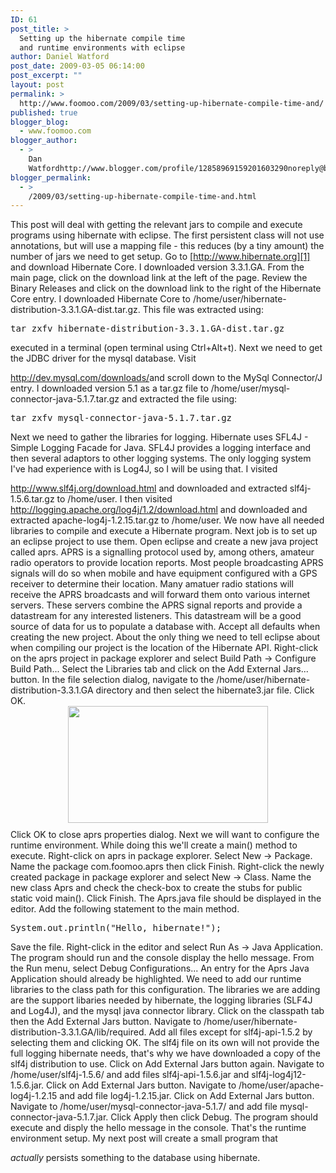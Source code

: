 ```yaml
---
ID: 61
post_title: >
  Setting up the hibernate compile time
  and runtime environments with eclipse
author: Daniel Watford
post_date: 2009-03-05 06:14:00
post_excerpt: ""
layout: post
permalink: >
  http://www.foomoo.com/2009/03/setting-up-hibernate-compile-time-and/
published: true
blogger_blog:
  - www.foomoo.com
blogger_author:
  - >
    Dan
    Watfordhttp://www.blogger.com/profile/12858969159201603290noreply@blogger.com
blogger_permalink:
  - >
    /2009/03/setting-up-hibernate-compile-time-and.html
---
```

This post will deal with getting the relevant jars to compile and execute programs using hibernate with eclipse. The first persistent class will not use annotations, but will use a mapping file - this reduces (by a tiny amount) the number of jars we need to get setup. Go to [http://www.hibernate.org][1] and download Hibernate Core. I downloaded version 3.3.1.GA. From the main page, click on the download link at the left of the page. Review the Binary Releases and click on the download link to the right of the Hibernate Core entry. I downloaded Hibernate Core to /home/user/hibernate-distribution-3.3.1.GA-dist.tar.gz. This file was extracted using: 
<pre>tar zxfv hibernate-distribution-3.3.1.GA-dist.tar.gz</pre> executed in a terminal (open terminal using Ctrl+Alt+t). Next we need to get the JDBC driver for the mysql database. Visit 

<http://dev.mysql.com/downloads/>and scroll down to the MySql Connector/J entry. I downloaded version 5.1 as a tar.gz file to /home/user/mysql-connector-java-5.1.7.tar.gz and extracted the file using: 
<pre>tar zxfv mysql-connector-java-5.1.7.tar.gz</pre> Next we need to gather the libraries for logging. Hibernate uses SFL4J - Simple Logging Facade for Java. SFL4J provides a logging interface and then several adaptors to other logging systems. The only logging system I've had experience with is Log4J, so I will be using that. I visited 

<http://www.slf4j.org/download.html> and downloaded and extracted slf4j-1.5.6.tar.gz to /home/user. I then visited <http://logging.apache.org/log4j/1.2/download.html> and downloaded and extracted apache-log4j-1.2.15.tar.gz to /home/user. We now have all needed libraries to compile and execute a Hibernate program. Next job is to set up an eclipse project to use them. Open eclipse and create a new java project called aprs. APRS is a signalling protocol used by, among others, amateur radio operators to provide location reports. Most people broadcasting APRS signals will do so when mobile and have equipment configured with a GPS receiver to determine their location. Many amatuer radio stations will receive the APRS broadcasts and will forward them onto various internet servers. These servers combine the APRS signal reports and provide a datastream for any interested listeners. This datastream will be a good source of data for us to populate a database with. Accept all defaults when creating the new project. About the only thing we need to tell eclipse about when compiling our project is the location of the Hibernate API. Right-click on the aprs project in package explorer and select Build Path -> Configure Build Path... Select the Libraries tab and click on the Add External Jars... button. In the file selection dialog, navigate to the /home/user/hibernate-distribution-3.3.1.GA directory and then select the hibernate3.jar file. Click OK. <a onblur="try {parent.deselectBloggerImageGracefully();} catch(e) {}" href="http://1.bp.blogspot.com/_4aF2xMQuJsA/S4QYZXp58mI/AAAAAAAAcJ8/20lHwWR_ZEw/s1600-h/eclipse_hibernate_library-765339.jpg"><img id="BLOGGER_PHOTO_ID_5441501073895977570" style="display: block; margin: 0px auto 10px; text-align: center; cursor: hand; width: 320px; height: 187px;" src="http://1.bp.blogspot.com/_4aF2xMQuJsA/S4QYZXp58mI/AAAAAAAAcJ8/20lHwWR_ZEw/s320/eclipse_hibernate_library-765339.jpg" alt="" border="0" /></a> Click OK to close aprs properties dialog. Next we will want to configure the runtime environment. While doing this we'll create a main() method to execute. Right-click on aprs in package explorer. Select New -> Package. Name the package com.foomoo.aprs then click Finish. Right-click the newly created package in package explorer and select New -> Class. Name the new class Aprs and check the check-box to create the stubs for public static void main(). Click Finish. The Aprs.java file should be displayed in the editor. Add the following statement to the main method. 
<pre>System.out.println("Hello, hibernate!");</pre> Save the file. Right-click in the editor and select Run As -> Java Application. The program should run and the console display the hello message. From the Run menu, select Debug Configurations... An entry for the Aprs Java Application should already be highlighted. We need to add our runtime libraries to the class path for this configuration. The libraries we are adding are the support libaries needed by hibernate, the logging libraries (SLF4J and Log4J), and the mysql java connector library. Click on the classpath tab then the Add External Jars button. Navigate to /home/user/hibernate-distribution-3.3.1.GA/lib/required. Add all files except for slf4j-api-1.5.2 by selecting them and clicking OK. The slf4j file on its own will not provide the full logging hibernate needs, that's why we have downloaded a copy of the slf4j distribution to use. Click on Add External Jars button again. Navigate to /home/user/slf4j-1.5.6/ and add files slf4j-api-1.5.6.jar and slf4j-log4j12-1.5.6.jar. Click on Add External Jars button. Navigate to /home/user/apache-log4j-1.2.15 and add file log4j-1.2.15.jar. Click on Add External Jars button. Navigate to /home/user/mysql-connector-java-5.1.7/ and add file mysql-connector-java-5.1.7.jar. Click Apply then click Debug. The program should execute and disply the hello message in the console. That's the runtime environment setup. My next post will create a small program that 

<span style="font-style: italic;">actually</span> persists something to the database using hibernate.

 [1]: http://www.hibernate.org/